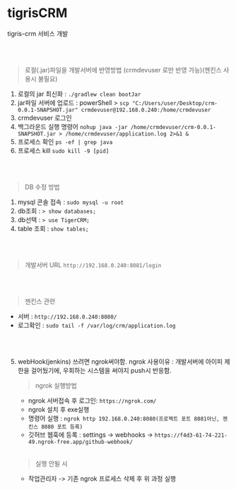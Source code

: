 # tigrisCRM
tigris-crm 서비스 개발 
 

<br/><br/>


> 로컬(.jar)파일을 개발서버에 반영방법 (crmdevuser 로만 반영 가능)(젠킨스 사용시 불필요) 
1. 로컬의 jar 최신화 : ``` ./gradlew clean bootJar ``` 
2. jar파일 서버에 업로드 : 
   powerShell > ``` scp "C:/Users/user/Desktop/crm-0.0.1-SNAPSHOT.jar" crmdevuser@192.168.0.240:/home/crmdevuser ```
3. crmdevuser 로그인
4. 백그라운드 실행 명령어 
     ``` nohup java -jar /home/crmdevuser/crm-0.0.1-SNAPSHOT.jar > /home/crmdevuser/application.log 2>&1 & ```
5. 프로세스 확인
   ``` ps -ef | grep java ```
6. 프로세스 kill
   ``` sudo kill -9 [pid] ```


<br/><br/>


> DB 수정 방법
1. mysql 콘솔 접속 : ``` sudo mysql -u root ```
2. db조회 : ``` > show databases; ```
3. db선택 : ``` > use TigerCRM; ```
4. table 조회 : ``` show tables; ```


<br/><br/>


> 개발서버 URL
     ``` http://192.168.0.240:8081/login ```


<br/><br/>


> 젠킨스 관련
   - 서버 : ``` http://192.168.0.240:8080/ ```
   - 로그확인 : ``` sudo tail -f /var/log/crm/application.log ```

<br/><br/>


5. webHook(jenkins) 쓰려면 ngrok써야함. 
   ngrok 사용이유 : 개발서버에 아이피 제한을 걸어뒀기에,  우회하는 시스템을 써야지 push시 반응함.
      > ngrok 실행방법
      - ngrok 서버접속 후 로그인: ```https://ngrok.com/```
      - ngrok 설치 후 exe실행
      - 명령어 실행 : ``` ngrok http 192.168.0.240:8080(프로젝트 포트 8081아닌, 젠킨스 8080 포트 등록) ``` 
      - 깃허브 웹훅에 등록 : settings -> webhooks -> ``` https://f4d3-61-74-221-49.ngrok-free.app/github-webhook/ ```
      <br/>
      
      > 실행 안될 시
      - 작업관리자 -> 기존 ngrok 프로세스 삭제 후 위 과정 실행
